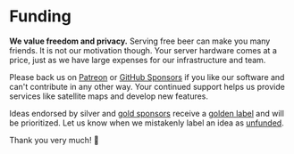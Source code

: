 # Funding

**We value freedom and privacy.** Serving free beer can make you many friends. It is not our motivation though.
Your server hardware comes at a price, just as we have large expenses for our infrastructure and team.

Please back us on [Patreon](https://www.patreon.com/photoprism) or [GitHub Sponsors](https://github.com/sponsors/photoprism)
if you like our software and can't contribute in any other way. Your continued support helps us provide services like 
satellite maps and develop new features.

Ideas endorsed by silver and [gold sponsors](https://github.com/photoprism/photoprism/blob/develop/SPONSORS.md) 
receive a [golden label](https://github.com/photoprism/photoprism/issues?q=is%3Aissue+is%3Aopen+label%3Asponsor) and will be prioritized. Let us know when we mistakenly label an idea as [unfunded](https://github.com/photoprism/photoprism/issues?q=is%3Aissue+is%3Aopen+label%3Aunfunded).

Thank you very much! 💜

